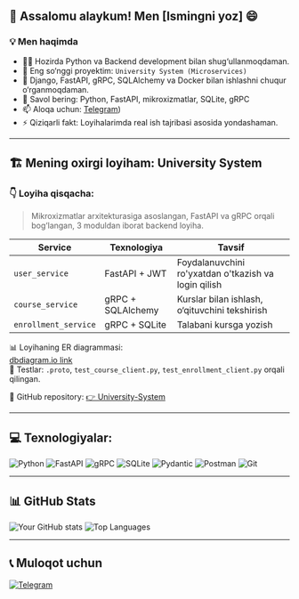 ## 👋 Assalomu alaykum! Men [Ismingni yoz] 😄

### 💡 Men haqimda

- 🧑‍💻 Hozirda Python va Backend development bilan shug‘ullanmoqdaman.
- 🔭 Eng so‘nggi proyektim: `University System (Microservices)`
- 🌱 Django, FastAPI, gRPC, SQLAlchemy va Docker bilan ishlashni chuqur o‘rganmoqdaman.
- 💬 Savol bering: Python, FastAPI, mikroxizmatlar, SQLite, gRPC
- 📫 Aloqa uchun: [Telegram](https://t.me/d_jumanazarov))
- ⚡ Qiziqarli fakt: Loyihalarimda real ish tajribasi asosida yondashaman.

---

## 🏗 Mening oxirgi loyiham: **University System**

### 👇 Loyiha qisqacha:
> Mikroxizmatlar arxitekturasiga asoslangan, FastAPI va gRPC orqali bog‘langan, 3 moduldan iborat backend loyiha.

| Service             | Texnologiya | Tavsif |
|---------------------|-------------|--------|
| `user_service`      | FastAPI + JWT | Foydalanuvchini ro'yxatdan o'tkazish va login qilish |
| `course_service`    | gRPC + SQLAlchemy | Kurslar bilan ishlash, o‘qituvchini tekshirish |
| `enrollment_service`| gRPC + SQLite | Talabani kursga yozish |

📊 Loyihaning ER diagrammasi:  
[dbdiagram.io link](https://dbdiagram.io)  
🧪 Testlar: `.proto`, `test_course_client.py`, `test_enrollment_client.py` orqali qilingan.

🔗 GitHub repository: [👉 University-System](https://github.com/sening-username/university-system)

---

## 💻 Texnologiyalar:

![Python](https://img.shields.io/badge/python-3670A0?style=for-the-badge&logo=python&logoColor=ffdd54)
![FastAPI](https://img.shields.io/badge/FastAPI-005571?style=for-the-badge&logo=fastapi)
![gRPC](https://img.shields.io/badge/gRPC-4285F4?style=for-the-badge&logo=grpc)
![SQLite](https://img.shields.io/badge/sqlite-%2307405e.svg?style=for-the-badge&logo=sqlite&logoColor=white)
![Pydantic](https://img.shields.io/badge/pydantic-294E88?style=for-the-badge)
![Postman](https://img.shields.io/badge/Postman-FF6C37?style=for-the-badge&logo=postman&logoColor=white)
![Git](https://img.shields.io/badge/git-%23F05033.svg?style=for-the-badge&logo=git&logoColor=white)

---

## 📊 GitHub Stats

![Your GitHub stats](https://github-readme-stats.vercel.app/api?username=YOUR_GITHUB_USERNAME&show_icons=true&theme=radical)
![Top Languages](https://github-readme-stats.vercel.app/api/top-langs/?username=YOUR_GITHUB_USERNAME&layout=compact&theme=radical)

---

## 📞 Muloqot uchun
[![Telegram](https://img.shields.io/badge/Telegram-blue?style=flat&logo=telegram&labelColor=blue)](https://t.me/[username])
